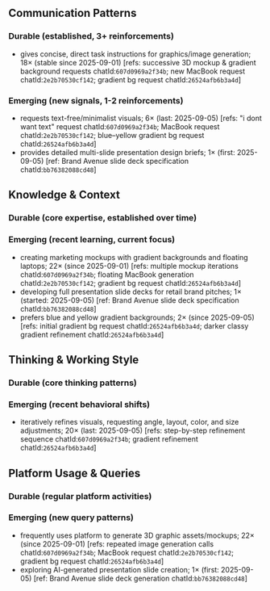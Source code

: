 ## Communication Patterns
### Durable (established, 3+ reinforcements)
- gives concise, direct task instructions for graphics/image generation; 18× (stable since 2025-09-01) [refs: successive 3D mockup & gradient background requests chatId:`607d0969a2f34b`; new MacBook request chatId:`2e2b70530cf142`; gradient bg request chatId:`26524afb6b3a4d`]

### Emerging (new signals, 1-2 reinforcements)
- requests text-free/minimalist visuals; 6× (last: 2025-09-05) [refs: "i dont want text" request chatId:`607d0969a2f34b`; MacBook request chatId:`2e2b70530cf142`; blue–yellow gradient bg request chatId:`26524afb6b3a4d`]
- provides detailed multi-slide presentation design briefs; 1× (first: 2025-09-05) [ref: Brand Avenue slide deck specification chatId:`bb76382088cd48`]

## Knowledge & Context
### Durable (core expertise, established over time)

### Emerging (recent learning, current focus)
- creating marketing mockups with gradient backgrounds and floating laptops; 22× (since 2025-09-01) [refs: multiple mockup iterations chatId:`607d0969a2f34b`; floating MacBook generation chatId:`2e2b70530cf142`; gradient bg request chatId:`26524afb6b3a4d`]
- developing full presentation slide decks for retail brand pitches; 1× (started: 2025-09-05) [ref: Brand Avenue slide deck specification chatId:`bb76382088cd48`]
- prefers blue and yellow gradient backgrounds; 2× (since 2025-09-05) [refs: initial gradient bg request chatId:`26524afb6b3a4d`; darker classy gradient refinement chatId:`26524afb6b3a4d`]

## Thinking & Working Style
### Durable (core thinking patterns)

### Emerging (recent behavioral shifts)
- iteratively refines visuals, requesting angle, layout, color, and size adjustments; 20× (last: 2025-09-05) [refs: step-by-step refinement sequence chatId:`607d0969a2f34b`; gradient refinement chatId:`26524afb6b3a4d`]

## Platform Usage & Queries
### Durable (regular platform activities)

### Emerging (new query patterns)
- frequently uses platform to generate 3D graphic assets/mockups; 22× (since 2025-09-01) [refs: repeated image generation calls chatId:`607d0969a2f34b`; MacBook request chatId:`2e2b70530cf142`; gradient bg request chatId:`26524afb6b3a4d`]
- exploring AI-generated presentation slide creation; 1× (first: 2025-09-05) [ref: Brand Avenue slide deck generation chatId:`bb76382088cd48`]